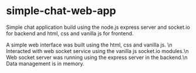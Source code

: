 # simple-chat-web-app
Simple chat application build using the node.js express server and socket.io for backend and html, css and vanilla js for frontend.

A simple web interface was built using the html, css and vanilla js. \n
Interacted with web socket service using the vanilla js socket.io modules.\n
Web socket server was running using the express server in the backend.\n
Data management is in memory.
